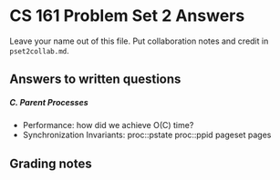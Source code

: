 # CS 161 Problem Set 2 Answers

Leave your name out of this file. Put collaboration notes and credit in
`pset2collab.md`.

## Answers to written questions

##### C. Parent Processes

- Performance: how did we achieve O(C) time?
- Synchronization Invariants:
  proc::pstate
  proc::ppid
  pageset pages

## Grading notes
